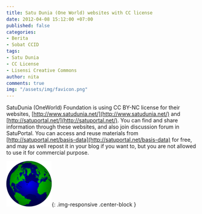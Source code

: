 ```yaml
---
title: Satu Dunia (One World) websites with CC license
date: 2012-04-08 15:12:00 +07:00
published: false
categories:
- Berita
- Sobat CCID
tags:
- Satu Dunia
- CC License
- Lisensi Creative Commons
author: nita
comments: true
img: "/assets/img/favicon.png"
---
```


SatuDunia (OneWorld) Foundation is using CC BY-NC license for their websites, [http://www.satudunia.net/](http://www.satudunia.net/) and [http://satuportal.net/](http://satuportal.net/). You can find and share information through these websites, and also join discussion forum in SatuPortal. You can access and reuse materials from [http://satuportal.net/basis-data](http://satuportal.net/basis-data) for free, and may as well repost it in your blog if you want to, but you are not allowed to use it for commercial purpose.

![120px-Globe.png](/uploads/120px-Globe.png){: .img-responsive .center-block }
